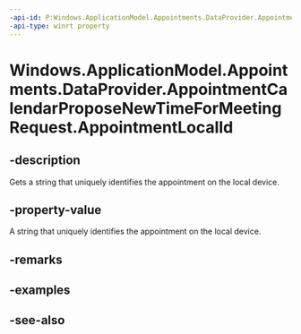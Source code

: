 ----api-id: P:Windows.ApplicationModel.Appointments.DataProvider.AppointmentCalendarProposeNewTimeForMeetingRequest.AppointmentLocalId
-api-type: winrt property
---<!-- Property syntaxpublic string AppointmentLocalId { get; }--># Windows.ApplicationModel.Appointments.DataProvider.AppointmentCalendarProposeNewTimeForMeetingRequest.AppointmentLocalId## -descriptionGets a string that uniquely identifies the appointment on the local device.## -property-valueA string that uniquely identifies the appointment on the local device.## -remarks## -examples## -see-also